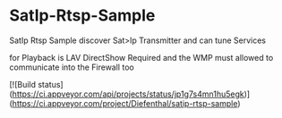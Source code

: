 SatIp-Rtsp-Sample
=================

SatIp Rtsp Sample discover Sat>Ip Transmitter and can tune Services

for Playback is LAV DirectShow Required and the WMP must allowed to communicate into the Firewall too


[![Build status]
(https://ci.appveyor.com/api/projects/status/jp1g7s4mn1hu5egk)]
(https://ci.appveyor.com/project/Diefenthal/satip-rtsp-sample)
